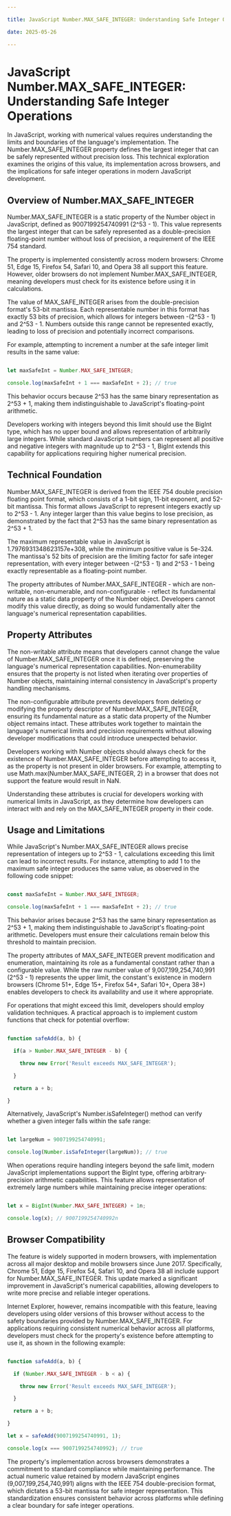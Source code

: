 ```yaml
---

title: JavaScript Number.MAX_SAFE_INTEGER: Understanding Safe Integer Operations

date: 2025-05-26

---
```



# JavaScript Number.MAX_SAFE_INTEGER: Understanding Safe Integer Operations

In JavaScript, working with numerical values requires understanding the limits and boundaries of the language's implementation. The Number.MAX_SAFE_INTEGER property defines the largest integer that can be safely represented without precision loss. This technical exploration examines the origins of this value, its implementation across browsers, and the implications for safe integer operations in modern JavaScript development.


## Overview of Number.MAX_SAFE_INTEGER

Number.MAX_SAFE_INTEGER is a static property of the Number object in JavaScript, defined as 9007199254740991 (2^53 - 1). This value represents the largest integer that can be safely represented as a double-precision floating-point number without loss of precision, a requirement of the IEEE 754 standard.

The property is implemented consistently across modern browsers: Chrome 51, Edge 15, Firefox 54, Safari 10, and Opera 38 all support this feature. However, older browsers do not implement Number.MAX_SAFE_INTEGER, meaning developers must check for its existence before using it in calculations.

The value of MAX_SAFE_INTEGER arises from the double-precision format's 53-bit mantissa. Each representable number in this format has exactly 53 bits of precision, which allows for integers between -(2^53 - 1) and 2^53 - 1. Numbers outside this range cannot be represented exactly, leading to loss of precision and potentially incorrect comparisons.

For example, attempting to increment a number at the safe integer limit results in the same value:

```javascript

let maxSafeInt = Number.MAX_SAFE_INTEGER;

console.log(maxSafeInt + 1 === maxSafeInt + 2); // true

```

This behavior occurs because 2^53 has the same binary representation as 2^53 + 1, making them indistinguishable to JavaScript's floating-point arithmetic.

Developers working with integers beyond this limit should use the BigInt type, which has no upper bound and allows representation of arbitrarily large integers. While standard JavaScript numbers can represent all positive and negative integers with magnitude up to 2^53 - 1, BigInt extends this capability for applications requiring higher numerical precision.


## Technical Foundation

Number.MAX_SAFE_INTEGER is derived from the IEEE 754 double precision floating point format, which consists of a 1-bit sign, 11-bit exponent, and 52-bit mantissa. This format allows JavaScript to represent integers exactly up to 2^53 - 1. Any integer larger than this value begins to lose precision, as demonstrated by the fact that 2^53 has the same binary representation as 2^53 + 1.

The maximum representable value in JavaScript is 1.7976931348623157e+308, while the minimum positive value is 5e-324. The mantissa's 52 bits of precision are the limiting factor for safe integer representation, with every integer between -(2^53 - 1) and 2^53 - 1 being exactly representable as a floating-point number.

The property attributes of Number.MAX_SAFE_INTEGER - which are non-writable, non-enumerable, and non-configurable - reflect its fundamental nature as a static data property of the Number object. Developers cannot modify this value directly, as doing so would fundamentally alter the language's numerical representation capabilities.


## Property Attributes

The non-writable attribute means that developers cannot change the value of Number.MAX_SAFE_INTEGER once it is defined, preserving the language's numerical representation capabilities. Non-enumerability ensures that the property is not listed when iterating over properties of Number objects, maintaining internal consistency in JavaScript's property handling mechanisms.

The non-configurable attribute prevents developers from deleting or modifying the property descriptor of Number.MAX_SAFE_INTEGER, ensuring its fundamental nature as a static data property of the Number object remains intact. These attributes work together to maintain the language's numerical limits and precision requirements without allowing developer modifications that could introduce unexpected behavior.

Developers working with Number objects should always check for the existence of Number.MAX_SAFE_INTEGER before attempting to access it, as the property is not present in older browsers. For example, attempting to use Math.max(Number.MAX_SAFE_INTEGER, 2) in a browser that does not support the feature would result in NaN.

Understanding these attributes is crucial for developers working with numerical limits in JavaScript, as they determine how developers can interact with and rely on the MAX_SAFE_INTEGER property in their code.


## Usage and Limitations

While JavaScript's Number.MAX_SAFE_INTEGER allows precise representation of integers up to 2^53 - 1, calculations exceeding this limit can lead to incorrect results. For instance, attempting to add 1 to the maximum safe integer produces the same value, as observed in the following code snippet:

```javascript

const maxSafeInt = Number.MAX_SAFE_INTEGER;

console.log(maxSafeInt + 1 === maxSafeInt + 2); // true

```

This behavior arises because 2^53 has the same binary representation as 2^53 + 1, making them indistinguishable to JavaScript's floating-point arithmetic. Developers must ensure their calculations remain below this threshold to maintain precision.

The property attributes of MAX_SAFE_INTEGER prevent modification and enumeration, maintaining its role as a fundamental constant rather than a configurable value. While the raw number value of 9,007,199,254,740,991 (2^53 - 1) represents the upper limit, the constant's existence in modern browsers (Chrome 51+, Edge 15+, Firefox 54+, Safari 10+, Opera 38+) enables developers to check its availability and use it where appropriate.

For operations that might exceed this limit, developers should employ validation techniques. A practical approach is to implement custom functions that check for potential overflow:

```javascript

function safeAdd(a, b) {

  if(a > Number.MAX_SAFE_INTEGER - b) {

    throw new Error('Result exceeds MAX_SAFE_INTEGER');

  }

  return a + b;

}

```

Alternatively, JavaScript's Number.isSafeInteger() method can verify whether a given integer falls within the safe range:

```javascript

let largeNum = 9007199254740991;

console.log(Number.isSafeInteger(largeNum)); // true

```

When operations require handling integers beyond the safe limit, modern JavaScript implementations support the BigInt type, offering arbitrary-precision arithmetic capabilities. This feature allows representation of extremely large numbers while maintaining precise integer operations:

```javascript

let x = BigInt(Number.MAX_SAFE_INTEGER) + 1n;

console.log(x); // 9007199254740992n

```


## Browser Compatibility

The feature is widely supported in modern browsers, with implementation across all major desktop and mobile browsers since June 2017. Specifically, Chrome 51, Edge 15, Firefox 54, Safari 10, and Opera 38 all include support for Number.MAX_SAFE_INTEGER. This update marked a significant improvement in JavaScript's numerical capabilities, allowing developers to write more precise and reliable integer operations.

Internet Explorer, however, remains incompatible with this feature, leaving developers using older versions of this browser without access to the safety boundaries provided by Number.MAX_SAFE_INTEGER. For applications requiring consistent numerical behavior across all platforms, developers must check for the property's existence before attempting to use it, as shown in the following example:

```javascript

function safeAdd(a, b) {

  if (Number.MAX_SAFE_INTEGER - b < a) {

    throw new Error('Result exceeds MAX_SAFE_INTEGER');

  }

  return a + b;

}

let x = safeAdd(9007199254740991, 1);

console.log(x === 9007199254740992); // true

```

The property's implementation across browsers demonstrates a commitment to standard compliance while maintaining performance. The actual numeric value retained by modern JavaScript engines (9,007,199,254,740,991) aligns with the IEEE 754 double-precision format, which dictates a 53-bit mantissa for safe integer representation. This standardization ensures consistent behavior across platforms while defining a clear boundary for safe integer operations.


